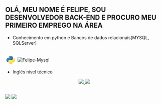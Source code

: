 ## OLÁ, MEU NOME É FELIPE, SOU DESENVOLVEDOR BACK-END E PROCURO MEU PRIMEIRO EMPREGO NA ÁREA

- Conhecimento em python e Bancos de dados relacionais(MYSQL, SQLServer)
<div style="display: inline_block"><br>
   <img align="center" alt="Felipe-Python" height="30" width="35" src="https://raw.githubusercontent.com/devicons/devicon/master/icons/python/python-original.svg">
   <img align="center" alt="Felipe-Mysql" height="30" width="35" src="https://img.shields.io/badge/MySQL-00000F?style=for-the-badge&logo=mysql&logoColor=white">
</div>

- Inglês nivel técnico

<div align="center">
  <a href="https://github.com/FelipeECarvalho">
  <img height="150em" src="https://github-readme-stats.vercel.app/api?username=FelipeECarvalho&show_icons=true&theme=chartreuse-dark&include_all_commits=true&count_private=true"/>
  <img height="150em" src="https://github-readme-stats.vercel.app/api/top-langs/?username=FelipeECarvalho&layout=compact&langs_count=7&theme=chartreuse-dark"/>
</div>
  
  ##
 
<div> 
  <a href = "mailto:Felipeemanuelc12@gmail.com"><img src="https://img.shields.io/badge/-Gmail-%23333?style=for-the-badge&logo=gmail&logoColor=white" target="_blank"></a>
  <a href="https://www.linkedin.com/in/felipeecarvalho/" target="_blank"><img src="https://img.shields.io/badge/-LinkedIn-%230077B5?style=for-the-badge&logo=linkedin&logoColor=white" target="_blank"></a> 

</div>
